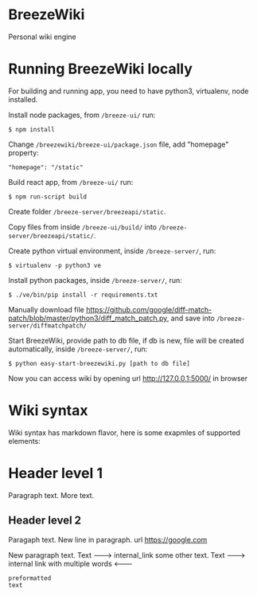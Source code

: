 # BreezeWiki

Personal wiki engine

# Running BreezeWiki locally

For building and running app, you need to have python3, virtualenv, node
installed.

Install node packages, from `/breeze-ui/` run:

    $ npm install

Change `/breezewiki/breeze-ui/package.json` file, add "homepage" property:

    "homepage": "/static"

Build react app, from `/breeze-ui/` run:

    $ npm run-script build

Create folder `/breeze-server/breezeapi/static`.

Copy files from inside `/breeze-ui/build/` into `/breeze-server/breezeapi/static/`.

Create python virtual environment, inside `/breeze-server/`, run:

    $ virtualenv -p python3 ve

Install python packages, inside `/breeze-server/`, run:

    $ ./ve/bin/pip install -r requirements.txt

Manually download file
https://github.com/google/diff-match-patch/blob/master/python3/diff_match_patch.py,
and save into `/breeze-server/diffmatchpatch/`

Start BreezeWiki, provide path to db file, if db is new, file will be
created automatically, inside `/breeze-server/`, run:

    $ python easy-start-breezewiki.py [path to db file]

Now you can access wiki by opening url http://127.0.0.1:5000/ in browser

# Wiki syntax

Wiki syntax has markdown flavor, here is some exapmles of supported elements:

  # Header level 1

  Paragraph text. More text.

  ## Header level 2

  Paragaph text.
  New line in paragraph. url https://google.com

  New paragraph text. Text ---> internal_link some other text.
  Text ---> internal link with multiple words <---

  ```
  preformatted
  text
  ```

